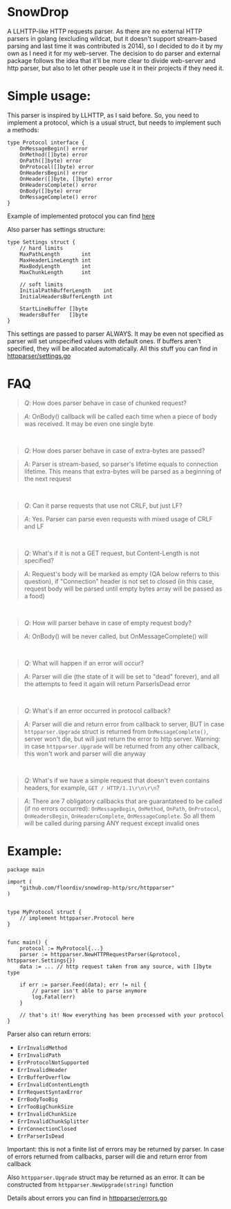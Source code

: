 # SnowDrop
A LLHTTP-like HTTP requests parser. As there are no external HTTP parsers in golang (excluding wildcat, but it doesn't support stream-based parsing and last time it was contributed is 2014), so I decided to do it by my own as I need it for my web-server. The decision to do parser and external package follows the idea that it'll be more clear to divide web-server and http parser, but also to let other people use it in their projects if they need it. 

# Simple usage:
This parser is inspired by LLHTTP, as I said before. So, you need to implement a protocol, which is a usual struct, but needs to implement such a methods:

```golang
type Protocol interface {
	OnMessageBegin() error
	OnMethod([]byte) error
	OnPath([]byte) error
	OnProtocol([]byte) error
	OnHeadersBegin() error
	OnHeader([]byte, []byte) error
	OnHeadersComplete() error
	OnBody([]byte) error
	OnMessageComplete() error
}
```

Example of implemented protocol you can find [here](https://github.com/floordiv/snowdrop-http/blob/master/tests/parser_test.go#L12)

Also parser has settings structure:

```golang
type Settings struct {
	// hard limits
	MaxPathLength       int
	MaxHeaderLineLength int
	MaxBodyLength       int
	MaxChunkLength      int

	// soft limits
	InitialPathBufferLength    int
	InitialHeadersBufferLength int

	StartLineBuffer []byte
	HeadersBuffer   []byte
}
```

This settings are passed to parser ALWAYS. It may be even not specified as parser will set unspecified values with default ones. If buffers aren't specified, they will be allocated automatically. All this stuff you can find in [httpparser/settings.go](https://github.com/fakefloordiv/snowdrop-http/blob/master/httpparser/settings.go)

# FAQ
> *Q*: How does parser behave in case of chunked request?

> *A*: OnBody() callback will be called each time when a piece of body was received. It may be even one single byte

<br>

> *Q*: How does parser behave in case of extra-bytes are passed?

> *A*: Parser is stream-based, so parser's lifetime equals to connection lifetime. This means that extra-bytes will be parsed as a beginning of the next request

<br>

> *Q*: Can it parse requests that use not CRLF, but just LF?

> *A*: Yes. Parser can parse even requests with mixed usage of CRLF and LF

<br>

> *Q*: What's if it is not a GET request, but Content-Length is not specified?

> *A*: Request's body will be marked as empty (QA below referrs to this question), if "Connection" header is not set to closed (in this case, request body will be parsed until empty bytes array will be passed as a food)

<br>

> *Q*: How will parser behave in case of empty request body?

> *A*: OnBody() will be never called, but OnMessageComplete() will

<br>

> *Q*: What will happen if an error will occur?

> *A*: Parser will die (the state of it will be set to "dead" forever), and all the attempts to feed it again will return ParserIsDead error

<br>

> *Q*: What's if an error occurred in protocol callback? 

> *A*: Parser will die and return error from callback to server, BUT in case `httpparser.Upgrade` struct is returned from `OnMessageComplete()`, server won't die, but will just return the error to http server. Warning: in case `httpparser.Upgrade` will be returned from any other callback, this won't work and parser will die anyway

<br>

> *Q*: What's if we have a simple request that doesn't even contains headers, for example, `GET / HTTP/1.1\r\n\r\n`?

> *A*: There are 7 obligatory callbacks that are guarantateed to be called (if no errors occurred): `OnMessageBegin`, `OnMethod`, `OnPath`, `OnProtocol`, `OnHeadersBegin`, `OnHeadersComplete`, `OnMessageComplete`. So all them will be called during parsing ANY request except invalid ones

# Example:

```golang
package main

import (
	"github.com/floordiv/snowdrop-http/src/httpparser"
)


type MyProtocol struct {
	// implement httpparser.Protocol here
}


func main() {
	protocol := MyProtocol{...}
	parser := httpparser.NewHTTPRequestParser(&protocol, httpparser.Settings{})
	data := ... // http request taken from any source, with []byte type
	
	if err := parser.Feed(data); err != nil {
		// parser isn't able to parse anymore
		log.Fatal(err)
	}
	
	// that's it! Now everything has been processed with your protocol
}
```

Parser also can return errors:
- `ErrInvalidMethod`      
- `ErrInvalidPath`
- `ErrProtocolNotSupported`
- `ErrInvalidHeader`
- `ErrBufferOverflow`
- `ErrInvalidContentLength`
- `ErrRequestSyntaxError`
- `ErrBodyTooBig`
- `ErrTooBigChunkSize`
- `ErrInvalidChunkSize`
- `ErrInvalidChunkSplitter`
- `ErrConnectionClosed`
- `ErrParserIsDead`

Important: this is not a finite list of errors may be returned by parser. In case of errors returned from callbacks, parser will die and return error from callback

Also `httpparser.Upgrade` struct may be returned as an error. It can be constructed from `httpparser.NewUpgrade(string)` function

Details about errors you can find in [httpparser/errors.go](https://github.com/fakefloordiv/snowdrop-http/blob/master/httpparser/errors.go)
